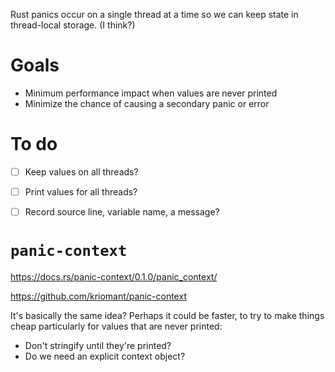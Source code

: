 Rust panics occur on a single thread at a time so we can keep state in thread-local storage. (I think?)

# Goals

- Minimum performance impact when values are never printed
- Minimize the chance of causing a secondary panic or error

# To do


- [ ] Keep values on all threads?
- [ ] Print values for all threads?
- [ ] Record source line, variable name, a message?


# `panic-context`

<https://docs.rs/panic-context/0.1.0/panic_context/>

<https://github.com/kriomant/panic-context>

It's basically the same idea? Perhaps it could be faster, to try to make things cheap particularly for values that are never printed:

* Don't stringify until they're printed?
* Do we need an explicit context object?
